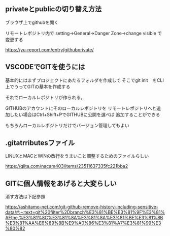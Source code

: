 ## privateとpublicの切り替え方法

ブラウザ上でgithubを開く

リモートレポジトリ内で
setting->General->Danger Zone->change visible
で変更する

https://yu-report.com/entry/githubprivate/


## VSCODEでGITを使うには

基本的にはまずプロジェクトにあたるフォルダを作成して
そこでgit init　をCLI上でうってGITの基本を作成する

それでローカルレポジトリが作られる。

GITHUBのアカウントにそのローカルレポジトリを
リモートレポジトリへと追加したい場合はCtrl+Shift+PでGITHUBに公開を選べば
追加することができる

もちろんローカルレポジトリだけでバージョン管理してもよい


## .gitatrributesファイル

LINUXとMACとWINの改行をうまいこと調整するためのファイルらしい　

https://qiita.com/nacam403/items/23511637335fc221bba2


## GITに個人情報をあげると大変らしい

消す方法は下記参照

https://ashitamo-net.com/git-github-remove-history-including-sensitive-data/#:~:text=git%20filter%2Dbranch%E3%81%BE%E3%81%9F%E3%81%AFthe,%E3%81%8C%E3%81%8A%E3%81%8A%E3%81%BE%E3%81%8B%E3%81%AA%E6%89%8B%E9%A0%86%E3%81%A7%E3%81%99%E3%80%82